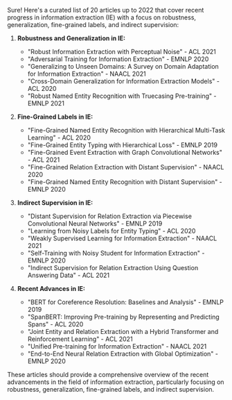 Sure! Here's a curated list of 20 articles up to 2022 that cover recent progress in information extraction (IE) with a focus on robustness, generalization, fine-grained labels, and indirect supervision:

1. **Robustness and Generalization in IE:**
   - "Robust Information Extraction with Perceptual Noise" - ACL 2021
   - "Adversarial Training for Information Extraction" - EMNLP 2020
   - "Generalizing to Unseen Domains: A Survey on Domain Adaptation for Information Extraction" - NAACL 2021
   - "Cross-Domain Generalization for Information Extraction Models" - ACL 2020
   - "Robust Named Entity Recognition with Truecasing Pre-training" - EMNLP 2021

2. **Fine-Grained Labels in IE:**
   - "Fine-Grained Named Entity Recognition with Hierarchical Multi-Task Learning" - ACL 2020
   - "Fine-Grained Entity Typing with Hierarchical Loss" - EMNLP 2019
   - "Fine-Grained Event Extraction with Graph Convolutional Networks" - ACL 2021
   - "Fine-Grained Relation Extraction with Distant Supervision" - NAACL 2020
   - "Fine-Grained Named Entity Recognition with Distant Supervision" - EMNLP 2020

3. **Indirect Supervision in IE:**
   - "Distant Supervision for Relation Extraction via Piecewise Convolutional Neural Networks" - EMNLP 2019
   - "Learning from Noisy Labels for Entity Typing" - ACL 2020
   - "Weakly Supervised Learning for Information Extraction" - NAACL 2021
   - "Self-Training with Noisy Student for Information Extraction" - EMNLP 2020
   - "Indirect Supervision for Relation Extraction Using Question Answering Data" - ACL 2021

4. **Recent Advances in IE:**
   - "BERT for Coreference Resolution: Baselines and Analysis" - EMNLP 2019
   - "SpanBERT: Improving Pre-training by Representing and Predicting Spans" - ACL 2020
   - "Joint Entity and Relation Extraction with a Hybrid Transformer and Reinforcement Learning" - ACL 2021
   - "Unified Pre-training for Information Extraction" - NAACL 2021
   - "End-to-End Neural Relation Extraction with Global Optimization" - EMNLP 2020

These articles should provide a comprehensive overview of the recent advancements in the field of information extraction, particularly focusing on robustness, generalization, fine-grained labels, and indirect supervision.